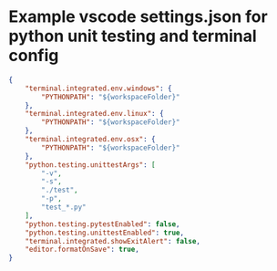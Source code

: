 
# Example vscode settings.json for python unit testing and terminal config

<!-- settings.json file in the .vscode directory -->

```json
{
    "terminal.integrated.env.windows": {
        "PYTHONPATH": "${workspaceFolder}"
    },
    "terminal.integrated.env.linux": {
        "PYTHONPATH": "${workspaceFolder}"
    },
    "terminal.integrated.env.osx": {
        "PYTHONPATH": "${workspaceFolder}"
    },
    "python.testing.unittestArgs": [
        "-v",
        "-s",
        "./test",
        "-p",
        "test_*.py"
    ],
    "python.testing.pytestEnabled": false,
    "python.testing.unittestEnabled": true,
    "terminal.integrated.showExitAlert": false,
    "editor.formatOnSave": true,
}
```
